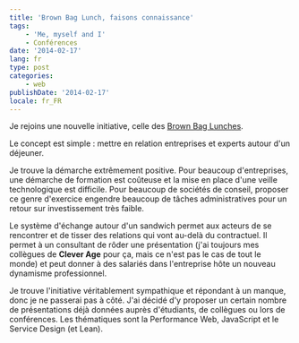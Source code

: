 ```yaml
---
title: 'Brown Bag Lunch, faisons connaissance'
tags:
    - 'Me, myself and I'
    - Conférences
date: '2014-02-17'
lang: fr
type: post
categories:
    - web
publishDate: '2014-02-17'
locale: fr_FR
---
```


Je rejoins une nouvelle initiative, celle des [Brown Bag Lunches](http://www.brownbaglunch.fr).

Le concept est simple&nbsp;: mettre en relation entreprises et experts autour d'un déjeuner.

<!-- more -->

Je trouve la démarche extrêmement positive. Pour beaucoup d'entreprises, une démarche de formation est coûteuse et la mise en place d'une veille technologique est difficile. Pour beaucoup de sociétés de conseil, proposer ce genre d'exercice engendre beaucoup de tâches administratives pour un retour sur investissement très faible.

Le système d'échange autour d'un sandwich permet aux acteurs de se rencontrer et de tisser des relations qui vont au-delà du contractuel. Il permet à un consultant de rôder une présentation (j'ai toujours mes collègues de **Clever Age** pour ça, mais ce n'est pas le cas de tout le monde) et peut donner à des salariés dans l'entreprise hôte un nouveau dynamisme professionnel.

Je trouve l'initiative véritablement sympathique et répondant à un manque, donc je ne passerai pas à côté. J'ai décidé d'y proposer un certain nombre de présentations déjà données auprès d'étudiants, de collègues ou lors de conférences. Les thématiques sont la Performance Web, JavaScript et le Service Design (et Lean).
